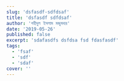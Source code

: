 ```yaml
---
slug: 'dsfasdf-sdfdsaf'
title: 'dsfasdf sdfdsaf'
author: 'শহীদুল ইসলাম মজুমদার'
date: '2019-05-26'
published: false
excerpt: 'sdafasdfs dsfdsa fsd fdasfasdf'
tags:
  - 'fsaf'
  - 'sdf'
  - 'sdaf'
cover: ''
---
```

